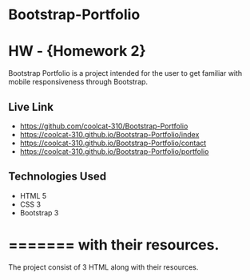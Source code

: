 # Bootstrap-Portfolio

# HW - {Homework 2}


Bootstrap Portfolio is a project intended for the user to get familiar with mobile responsiveness through Bootstrap.

## Live Link
 - https://github.com/coolcat-310/Bootstrap-Portfolio
 - https://coolcat-310.github.io/Bootstrap-Portfolio/index
 - https://coolcat-310.github.io/Bootstrap-Portfolio/contact
 - https://coolcat-310.github.io/Bootstrap-Portfolio/portfolio

## Technologies Used
- HTML 5
- CSS 3
- Bootstrap 3

=======
with their resources.
=======
The project consist of 3 HTML along with their resources.